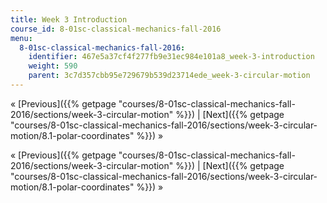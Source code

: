 ```yaml
---
title: Week 3 Introduction
course_id: 8-01sc-classical-mechanics-fall-2016
menu:
  8-01sc-classical-mechanics-fall-2016:
    identifier: 467e5a37cf4f277fb9e31ec984e101a8_week-3-introduction
    weight: 590
    parent: 3c7d357cbb95e729679b539d23714ede_week-3-circular-motion
---
```

« [Previous]({{% getpage "courses/8-01sc-classical-mechanics-fall-2016/sections/week-3-circular-motion" %}}) | [Next]({{% getpage "courses/8-01sc-classical-mechanics-fall-2016/sections/week-3-circular-motion/8.1-polar-coordinates" %}}) »

« [Previous]({{% getpage "courses/8-01sc-classical-mechanics-fall-2016/sections/week-3-circular-motion" %}}) | [Next]({{% getpage "courses/8-01sc-classical-mechanics-fall-2016/sections/week-3-circular-motion/8.1-polar-coordinates" %}}) »
